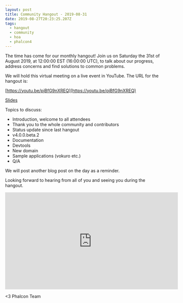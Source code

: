 ```yaml
---
layout: post
title: Community Hangout - 2019-08-31
date: 2019-08-27T20:23:25.207Z
tags:
  - hangout
  - community
  - hoa
  - phalcon4
---
```

The time has come for our monthly hangout! Join us on Saturday the 31st of August 2019, at 12:00:00 EST (16:00:00 UTC), to talk about our progress, address concerns and find solutions to common problems.
<!--more-->
We will hold this virtual meeting on a live event in YouTube. The URL for the hangout is: 

[https://youtu.be/pjBfG9nXREQ](https://youtu.be/pjBfG9nXREQ)

[Slides](https://docs.google.com/presentation/d/1_bqYtIrb4srQvuBCPgMZeB-zXSZ2XyZeOazit5aJDns/edit?usp=sharing)

Topics to discuss:
- Introduction, welcome to all attendees
- Thank you to the whole community and contributors
- Status update since last hangout
- v4.0.0.beta.2
- Documentation
- Devtools
- New domain
- Sample applications (vokuro etc.)
- Q/A

We will post another blog post on the day as a reminder.

Looking forward to hearing from all of you and seeing you during the hangout. 

<iframe src='https://www.brighteon.com/embed/163000c1-88ad-4200-bf79-22f2e4a710b3' width='560' height='315' frameborder='0' allowfullscreen></iframe>

<3 Phalcon Team

